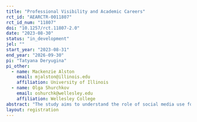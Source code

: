 ```yaml
---
title: "Professional Visibility and Academic Careers"
rct_id: "AEARCTR-0011807"
rct_id_num: "11807"
doi: "10.1257/rct.11807-2.0"
date: "2023-08-30"
status: "in_development"
jel: ""
start_year: "2023-08-31"
end_year: "2026-09-30"
pi: "Tatyana Deryugina"
pi_other:
  - name: Mackenzie Alston
    email: mjalston@illinois.edu
    affiliation: University of Illinois
  - name: Olga Shurchkov
    email: oshurchk@wellesley.edu
    affiliation: Wellesley College
abstract: "The study aims to understand the role of social media use for professional purposes in determining academics’ career outcomes. Eligible participants who consent to enroll in the study complete a baseline survey. Some randomly selected subjects receive emails with suggestions about how to use Twitter effectively for professional advancement, as well as monetary incentives to either (1) browse Twitter for relevant content or (2) create original posts (“tweets”) on Twitter. The study concludes with follow-up surveys."
layout: registration
---
```


